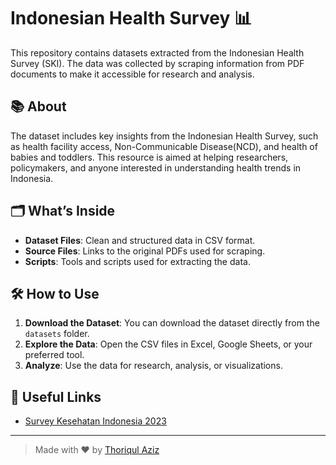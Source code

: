 # Indonesian Health Survey  📊

This repository contains datasets extracted from the Indonesian Health Survey (SKI). The data was collected by scraping information from PDF documents to make it accessible for research and analysis.

## 📚 About

The dataset includes key insights from the Indonesian Health Survey, such as health facility access, Non-Communicable Disease(NCD), and health of babies and toddlers. This resource is aimed at helping researchers, policymakers, and anyone interested in understanding health trends in Indonesia.

## 🗂 What’s Inside

- **Dataset Files**: Clean and structured data in CSV format.
- **Source Files**: Links to the original PDFs used for scraping.
- **Scripts**: Tools and scripts used for extracting the data.

## 🛠️ How to Use

1. **Download the Dataset**: You can download the dataset directly from the `datasets` folder.
2. **Explore the Data**: Open the CSV files in Excel, Google Sheets, or your preferred tool.
3. **Analyze**: Use the data for research, analysis, or visualizations.

## 🔗 Useful Links

- [Survey Kesehatan Indonesia 2023](https://www.badankebijakan.kemkes.go.id/hasil-ski-2023/)

---

> Made with ❤️ by [Thoriqul Aziz](https://github.com/riqulaziz)
